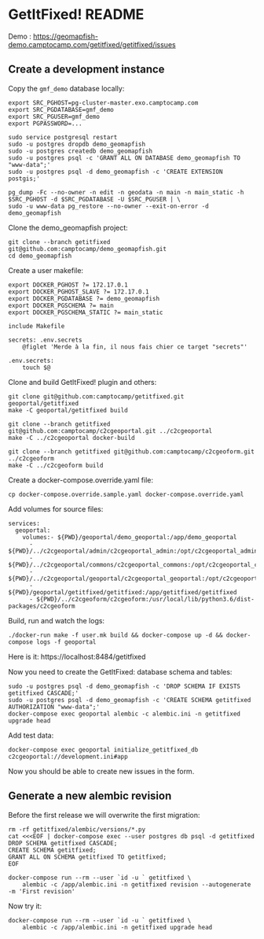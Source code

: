 # GetItFixed! README

Demo : https://geomapfish-demo.camptocamp.com/getitfixed/getitfixed/issues

## Create a development instance

Copy the `gmf_demo` database locally:

```
export SRC_PGHOST=pg-cluster-master.exo.camptocamp.com
export SRC_PGDATABASE=gmf_demo
export SRC_PGUSER=gmf_demo
export PGPASSWORD=...

sudo service postgresql restart
sudo -u postgres dropdb demo_geomapfish
sudo -u postgres createdb demo_geomapfish
sudo -u postgres psql -c 'GRANT ALL ON DATABASE demo_geomapfish TO "www-data";'
sudo -u postgres psql -d demo_geomapfish -c 'CREATE EXTENSION postgis;'

pg_dump -Fc --no-owner -n edit -n geodata -n main -n main_static -h $SRC_PGHOST -d $SRC_PGDATABASE -U $SRC_PGUSER | \
sudo -u www-data pg_restore --no-owner --exit-on-error -d demo_geomapfish
```

Clone the demo_geomapfish project:

```
git clone --branch getitfixed git@github.com:camptocamp/demo_geomapfish.git
cd demo_geomapfish
```

Create a user makefile:

```
export DOCKER_PGHOST ?= 172.17.0.1
export DOCKER_PGHOST_SLAVE ?= 172.17.0.1
export DOCKER_PGDATABASE ?= demo_geomapfish
export DOCKER_PGSCHEMA ?= main
export DOCKER_PGSCHEMA_STATIC ?= main_static

include Makefile

secrets: .env.secrets
    @figlet 'Merde à la fin, il nous fais chier ce target "secrets"'

.env.secrets:
    touch $@
```

Clone and build GetItFixed! plugin and others:

```
git clone git@github.com:camptocamp/getitfixed.git geoportal/getitfixed
make -C geoportal/getitfixed build

git clone --branch getitfixed git@github.com:camptocamp/c2cgeoportal.git ../c2cgeoportal
make -C ../c2cgeoportal docker-build

git clone --branch getitfixed git@github.com:camptocamp/c2cgeoform.git ../c2cgeoform
make -C ../c2cgeoform build
```

Create a docker-compose.override.yaml file:

```
cp docker-compose.override.sample.yaml docker-compose.override.yaml
```

Add volumes for source files:

```
services:
  geoportal:
    volumes:- ${PWD}/geoportal/demo_geoportal:/app/demo_geoportal
      - ${PWD}/../c2cgeoportal/admin/c2cgeoportal_admin:/opt/c2cgeoportal_admin/c2cgeoportal_admin
      - ${PWD}/../c2cgeoportal/commons/c2cgeoportal_commons:/opt/c2cgeoportal_commons/c2cgeoportal_commons
      - ${PWD}/../c2cgeoportal/geoportal/c2cgeoportal_geoportal:/opt/c2cgeoportal_geoportal/c2cgeoportal_geoportal
      - ${PWD}/geoportal/getitfixed/getitfixed:/app/getitfixed/getitfixed
      - ${PWD}/../c2cgeoform/c2cgeoform:/usr/local/lib/python3.6/dist-packages/c2cgeoform
```

Build, run and watch the logs:

```
./docker-run make -f user.mk build && docker-compose up -d && docker-compose logs -f geoportal
```

Here is it: https://localhost:8484/getitfixed

Now you need to create the GetItFixed: database schema and tables:

```
sudo -u postgres psql -d demo_geomapfish -c 'DROP SCHEMA IF EXISTS getitfixed CASCADE;'
sudo -u postgres psql -d demo_geomapfish -c 'CREATE SCHEMA getitfixed AUTHORIZATION "www-data";'
docker-compose exec geoportal alembic -c alembic.ini -n getitfixed upgrade head
```

Add test data:

```
docker-compose exec geoportal initialize_getitfixed_db c2cgeoportal://development.ini#app
```

Now you should be able to create new issues in the form.

## Generate a new alembic revision

Before the first release we will overwrite the first migration:

```
rm -rf getitfixed/alembic/versions/*.py
cat <<<EOF | docker-compose exec --user postgres db psql -d getitfixed
DROP SCHEMA getitfixed CASCADE;
CREATE SCHEMA getitfixed;
GRANT ALL ON SCHEMA getitfixed TO getitfixed;
EOF
```

```
docker-compose run --rm --user `id -u ` getitfixed \
    alembic -c /app/alembic.ini -n getitfixed revision --autogenerate -m 'First revision'
```

Now try it:

```
docker-compose run --rm --user `id -u ` getitfixed \
    alembic -c /app/alembic.ini -n getitfixed upgrade head
```
